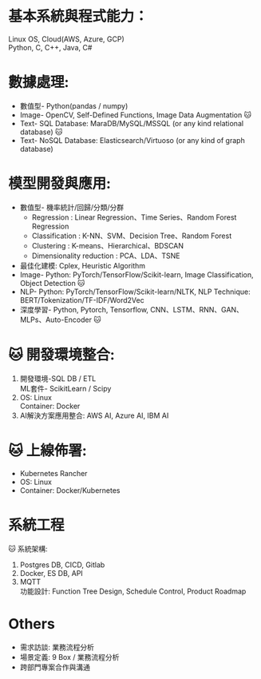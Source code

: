

# 基本系統與程式能力：
Linux OS, Cloud(AWS, Azure, GCP)  
Python, C, C++, Java, C#  

# 數據處理: 
- 數值型- Python(pandas / numpy)  
- Image- OpenCV, Self-Defined Functions, Image Data Augmentation  :cat:    
- Text- SQL Database: MaraDB/MySQL/MSSQL (or any kind relational database)  :cat:    
- Text- NoSQL Database: Elasticsearch/Virtuoso (or any kind of graph database)  

# 模型開發與應用:
- 數值型- 機率統計/回歸/分類/分群
    - Regression : Linear Regression、Time Series、Random Forest Regression  
    - Classification : K-NN、SVM、Decision Tree、Random Forest  
    - Clustering : K-means、Hierarchical、BDSCAN  
    - Dimensionality reduction : PCA、LDA、TSNE  
- 最佳化建模: Cplex, Heuristic Algorithm
- Image- Python: PyTorch/TensorFlow/Scikit-learn, Image Classification, Object Detection  :cat:    
- NLP-  Python: PyTorch/TensorFlow/Scikit-learn/NLTK, NLP Technique: BERT/Tokenization/TF-IDF/Word2Vec  
- 深度學習- Python, Pytorch, Tensorflow, CNN、LSTM、RNN、GAN、MLPs、Auto-Encoder  :cat:   

# :cat: 開發環境整合: 
1. 開發環境-SQL DB / ETL  
ML套件- ScikitLearn / Scipy  
2. OS: Linux  
Container: Docker  
3. AI解決方案應用整合: AWS AI, Azure AI, IBM AI  
# :cat: 上線佈署:   
- Kubernetes Rancher  
- OS: Linux  
- Container: Docker/Kubernetes  
# 系統工程
:cat: 系統架構:   
1.	Postgres DB, CICD, Gitlab  
2.	Docker, ES DB,  API  
3.	MQTT  
功能設計: Function Tree Design, Schedule Control, Product Roadmap

# Others
- 需求訪談: 業務流程分析  
- 場景定義: 9 Box / 業務流程分析  
- 跨部門專案合作與溝通  



